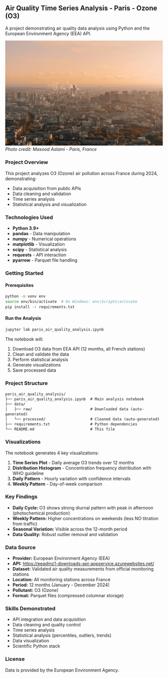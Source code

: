 ## Air Quality Time Series Analysis - Paris - Ozone (O3)

A project demonstrating air quality data analysis using Python and the European Environment Agency (EEA) API.


![Paris cityscape](images/masood-aslami-pexels.jpg)
*Photo credit: Masood Aslami - Paris, France*


### Project Overview

This project analyzes O3 (Ozone) air pollution across France during 2024, demonstrating:
- Data acquisition from public APIs
- Data cleaning and validation
- Time series analysis
- Statistical analysis and visualization

### Technologies Used

- **Python 3.9+**
- **pandas** - Data manipulation
- **numpy** - Numerical operations
- **matplotlib** - Visualization
- **scipy** - Statistical analysis
- **requests** - API interaction
- **pyarrow** - Parquet file handling

### Getting Started

#### Prerequisites

```bash
python -m venv env
source env/bin/activate  # On Windows: env\Scripts\activate
pip install -r requirements.txt
```

#### Run the Analysis

```bash
jupyter lab paris_air_quality_analysis.ipynb
```

The notebook will:
1. Download O3 data from EEA API (12 months, all French stations)
2. Clean and validate the data
3. Perform statistical analysis
4. Generate visualizations
5. Save processed data

### Project Structure

```
paris_air_quality_analysis/
├── paris_air_quality_analysis.ipynb  # Main analysis notebook
├── data/
│   ├── raw/                          # Downloaded data (auto-generated)
│   └── processed/                    # Cleaned data (auto-generated)
├── requirements.txt                  # Python dependencies
└── README.md                         # This file
```

### Visualizations

The notebook generates 4 key visualizations:
1. **Time Series Plot** - Daily average O3 trends over 12 months
2. **Distribution Histogram** - Concentration frequency distribution with WHO guideline
3. **Daily Pattern** - Hourly variation with confidence intervals
4. **Weekly Pattern** - Day-of-week comparison

### Key Findings

- **Daily Cycle:** O3 shows strong diurnal pattern with peak in afternoon (photochemical production)
- **Weekly Pattern:** Higher concentrations on weekends (less NO titration from traffic)
- **Seasonal Variation:** Visible across the 12-month period
- **Data Quality:** Robust outlier removal and validation

### Data Source

- **Provider:** European Environment Agency (EEA)
- **API:** https://eeadmz1-downloads-api-appservice.azurewebsites.net/
- **Dataset:** Validated air quality measurements from official monitoring stations
- **Location:** All monitoring stations across France
- **Period:** 12 months (January - December 2024)
- **Pollutant:** O3 (Ozone)
- **Format:** Parquet files (compressed columnar storage)

### Skills Demonstrated

- API integration and data acquisition
- Data cleaning and quality control
- Time series analysis
- Statistical analysis (percentiles, outliers, trends)
- Data visualization
- Scientific Python stack 

### License

Data is provided by the European Environment Agency.


